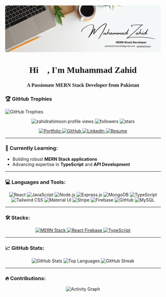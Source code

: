 ![banner](https://github.com/zahidrahimoon/zahidrahimoon/blob/main/banner.png)

<h1 align="center" style="font-family: 'Playfair Display', serif;">Hi 👋, I'm Muhammad Zahid</h1>
<h3 align="center" style="font-family: 'Playfair Display', serif;">A Passionate MERN Stack Developer from Pakistan</h3>

### 🏆 GitHub Trophies
![GitHub Trophies](https://github-profile-trophy.vercel.app/?username=zahidrahimoon&theme=gruvbox&no-frame=true&margin-w=10&margin-h=10)

<p align="center">
  <img src="https://komarev.com/ghpvc/?username=zahidrahimoon&label=Profile%20views&color=blue&style=flat-square" alt="zahidrahimoon profile views" /> 
  <img src="https://img.shields.io/github/followers/zahidrahimoon?label=Followers&style=social" alt="followers" />
  <img src="https://img.shields.io/github/stars/zahidrahimoon?label=Stars&style=social" alt="stars" />
</p>

<p align="center">  
  <a href="https://rahimoon.vercel.app/" target="_blank">  
    <img src="https://img.shields.io/badge/Portfolio-%2312100E.svg?&style=for-the-badge&logo=portfolio&logoColor=white" alt="Portfolio" />  
  </a>  
  <a href="https://github.com/zahidrahimoon" target="_blank">  
    <img src="https://img.shields.io/badge/GitHub-%230A66C2.svg?&style=for-the-badge&logo=github&logoColor=white" alt="GitHub"/>  
  </a>  
  <a href="https://linkedin.com/in/zahidrahimoon" target="_blank">  
    <img src="https://img.shields.io/badge/LinkedIn-%2312100E.svg?&style=for-the-badge&logo=linkedin&logoColor=white" alt="LinkedIn"/>  
  </a>  
  <a href="https://github.com/zahidrahimoon/zahidrahimoon/raw/main/resume.pdf" target="_blank">  
    <img src="https://img.shields.io/badge/Resume-%2312100E.svg?&style=for-the-badge&logo=adobe-acrobat-reader&logoColor=white" alt="Resume" />  
  </a>  
</p>

---

### 🌱 Currently Learning:
- Building robust **MERN Stack applications** 
- Advancing expertise in **TypeScript** and **API Development**

---

### 💻 Languages and Tools:

<p align="center">
  <img alt="React" src="https://img.shields.io/badge/React-20232A?style=for-the-badge&logo=react&logoColor=61DAFB"/>
  <img alt="JavaScript" src="https://img.shields.io/badge/JavaScript-F7E01E?style=for-the-badge&logo=javascript&logoColor=black"/>
  <img alt="Node.js" src="https://img.shields.io/badge/Node.js-43853D?style=for-the-badge&logo=node.js&logoColor=white"/>
  <img alt="Express.js" src="https://img.shields.io/badge/Express.js-darkgrey?style=for-the-badge&logo=express&logoColor=white"/>
  <img alt="MongoDB" src="https://img.shields.io/badge/MongoDB-4EA94B?style=for-the-badge&logo=mongodb&logoColor=white"/>
  <img alt="TypeScript" src="https://img.shields.io/badge/TypeScript-007ACC?style=for-the-badge&logo=typescript&logoColor=white"/>
  <img alt="Tailwind CSS" src="https://img.shields.io/badge/Tailwind_CSS-38B2AC?style=for-the-badge&logo=tailwind-css&logoColor=white"/>
  <img alt="Material UI" src="https://img.shields.io/badge/Material--UI-0081CB?style=for-the-badge&logo=material-ui&logoColor=white"/>
  <img alt="Stripe" src="https://img.shields.io/badge/Stripe-00A8E1?style=for-the-badge&logo=stripe&logoColor=white"/>
  <img alt="Firebase" src="https://img.shields.io/badge/Firebase-FFCA28?style=for-the-badge&logo=firebase&logoColor=black"/>
  <img alt="GitHub" src="https://img.shields.io/badge/GitHub-181717?style=for-the-badge&logo=github&logoColor=white"/>
  <img alt="MySQL" src="https://img.shields.io/badge/MySQL-4479A1?style=for-the-badge&logo=mysql&logoColor=white"/>
</p>

---

### 🛠️ Stacks:

<div align="center">
  <a href="https://www.mongodb.com/mern-stack" target="_blank">
    <img src="https://img.shields.io/badge/MERN%20Stack-4E535A?style=for-the-badge&logo=mongodb&logoColor=green&labelColor=black" alt="MERN Stack"/>
  </a>
  <a href="https://firebase.google.com/" target="_blank">
    <img src="https://img.shields.io/badge/React%20Firebase-FFCB2B?style=for-the-badge&logo=firebase&logoColor=black&labelColor=black" alt="React Firebase"/>
  </a>
  <a href="https://www.typescriptlang.org/" target="_blank">
    <img src="https://img.shields.io/badge/TypeScript-007ACC?style=for-the-badge&logo=typescript&logoColor=white&labelColor=black" alt="TypeScript"/>
  </a>
</div>

---

### 📈 GitHub Stats:
<p align="center">
  <img src="https://github-readme-stats.vercel.app/api?username=zahidrahimoon&show_icons=true&count_private=true&theme=gruvbox" alt="GitHub Stats"/>
  <img src="https://github-readme-stats.vercel.app/api/top-langs/?username=zahidrahimoon&layout=compact&theme=gruvbox&langs_count=8" alt="Top Languages"/>
  <img src="https://github-readme-streak-stats.herokuapp.com/?user=zahidrahimoon&theme=gruvbox" alt="GitHub Streak"/>
</p>

---

### 🔥 Contributions:
<p align="center">
  <img src="https://github-readme-activity-graph.vercel.app/graph?username=zahidrahimoon&theme=gruvbox" alt="Activity Graph"/>
</p>
